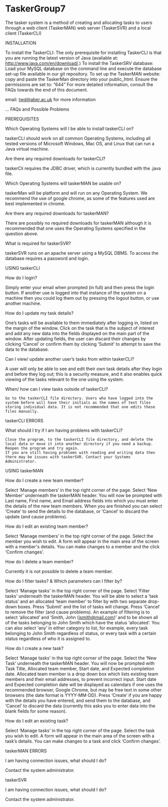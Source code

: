 # TaskerGroup7

The tasker system is a method of creating and allocating tasks to users through a web client (TaskerMAN) web server (TaskerSVR) and a local client (TaskerCLI)

INSTALLATION

To install the TaskerCLI:
The only prerequisite for installing TaskerCLI is that you are running the latest version of Java 
(avaliable at: http://www.java.com/en/download/.)
To install the TaskerSRV database:
Load your MySQL database on the command line and execute the database set-up file available in our git repository.
To set up the TaskerMAN website:
    copy and paste the TaskerMan directory into your public_html. 
    Ensure the permissions are set to: “644”
For more detailed information, consult the FAQs towards the end of this document.

email: twd@aber.ac.uk for more information

...
FAQs and Possible Problems

PREREQUISITES

Which Operating Systems will I be able to install taskerCLI on?

taskerCLI should work on all common Operating Systems, including all tested versions of Microsoft Windows, Mac OS, and Linux that can run a Java virtual machine.

Are there any required downloads for taskerCLI?

taskerCli requires the JDBC driver, which is currently bundled with the .java file.

Which Operating Systems will taskerMAN be usable on?

taskerMan will be platform and will run on any Operating System. We recommend the use of google chrome, as some of the features used are best implemented in chrome. 

Are there any required downloads for taskerMAN?

There are possibly no required downloads for taskerMAN although it is recommended that one uses the Operating Systems specified in the question above.

What is required for taskerSVR?

taskerSVR runs on an apache server using a MySQL DBMS. To access the database requires a password and login.


USING taskerCLI

How do I login?

Simply enter your email when prompted (in full) and then press the login button. If another use is logged into that instance of the system on a machine then you could log them out by pressing the logout button, or use another machine.

How do I update my task details?

One’s tasks will be available to them immediately after logging in, listed on the margin of the window. Click on the task that is the subject of interest and add any new data into the fields displayed on the main part of the window. After updating fields, the user can discard their changes by clicking ‘Cancel’ or confirm them by clicking ‘Submit’ to attempt to save the data to the database.

Can I view/ update another user’s tasks from within taskerCLI?

A user will only be able to see and edit their own task details after they login and before they log out; this is a security measure, and it also enables quick viewing of the tasks relevant to the one using the system.

When/ how can I view tasks outside of taskerCLI?

    Go to the taskerCLI file directory. Users who have logged into the system before will have their initials as the names of text files storing individual data. It is not recommended that one edits these files manually.

taskerCLI ERRORS

What should I try if I am having problems with taskerCLI?

    Close the program, to the taskerCLI file directory, and delete the local data or move it into another directory if you need a backup. Reopen the program and try again.
    If you are still having problems with reading and writing data then there may be issues with taskerSVR. Contact your Systems Administrator.

USING taskerMAN

How do I create a new team member?

Select ‘Manage members’ in the top right corner of the page. Select ‘New Member’ underneath the taskerMAN header. You will now be prompted with Last name, First name, and Email address fields into which you must enter the details of the new team members. When you are finished you can select ‘Create’ to send the details to the database, or ‘Cancel’ to discard the update (and cause problems).

How do I edit an existing team member?

Select ‘Manage members’ in the top right corner of the page. Select the member you wish to edit. A form will appear in the main area of the screen with a member's details. You can make changes to a member and the click ‘Confirm changes’.

How do I delete a team member?

Currently it is not possible to delete a team member.

How do I filter tasks?  &
Which parameters can I filter by?

Select ‘Manage tasks’ in the top right corner of the page. Select ‘Filter tasks’ underneath the taskerMAN header. You will be able to select a ‘task status’ and an allocated ‘team member’ to filter by with two separate drop-down boxes. Press ‘Submit’ and the list of tasks will change. Press ‘Cancel’ to remove the filter (and cause problems). An example of filtering is to select ‘allocated’ and ‘Smith, John (jsmith@mail.com)’ and to be shown all of the tasks belonging to John Smith which have the status ‘allocated’. You can also select ‘any’ in either category to list, for example, every task belonging to John Smith regardless of status, or every task with a certain status regardless of who it is assigned to.

How do I create a new task?

Select ‘Manage tasks’ in the top right corner of the page. Select the ‘New Task’ underneath the taskerMAN header. You will now be prompted with Task Title, Allocated team member, Start date, and Expected completion date. Allocated team member is a drop down box which lists existing team members and their email addresses, to prevent incorrect input. Start date and Expected completion date will be displayed as calendars if one uses the recommended browser, Google Chrome, but may be free text in some other browsers (the date format is YYYY-MM-DD). Press ‘Create’ if you are happy with the details you have entered, and send them to the database, and ‘Cancel’ to discard the data (currently this asks you to enter data into the blank fields for some reason).

How do I edit an existing task?

Select ‘Manage tasks’ in the top right corner of the page. Select the task you wish to edit. A form will appear in the main area of the screen with a task’s details. You can make changes to a task and click ‘Confirm changes’.

taskerMAN ERRORS

I am having connection issues, what should I do?

Contact the system administrator.

taskerSVR

I am having connection issues, what should I do?

Contact the system administrator.
